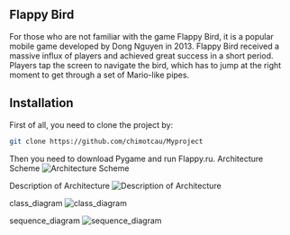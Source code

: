 ## Flappy Bird
For those who are not familiar with the game Flappy Bird, it is a popular mobile game developed by Dong Nguyen in 2013. Flappy Bird received a massive influx of players and achieved great success in a short period. Players tap the screen to navigate the bird, which has to jump at the right moment to get through a set of Mario-like pipes.
## Installation
First of all, you need to clone the project by:
```bash
git clone https://github.com/chimotcau/Myproject
```
Then you need to download Pygame and run Flappy.ru.
Architecture Scheme
![Architecture Scheme](https://github.com/user-attachments/assets/5db321a5-e1bd-4499-8ba2-c1b6d96a9700)

Description of Architecture
![Description of Architecture](https://github.com/user-attachments/assets/f6232819-cf6f-4c48-af05-2b39293872cc)

class_diagram
![class_diagram](https://github.com/user-attachments/assets/f56be11d-960e-405b-aacf-2972e1a786a4)

sequence_diagram
![sequence_diagram](https://github.com/user-attachments/assets/ca3bf0b6-fa6d-4cd7-9d89-0c59419b6899)



